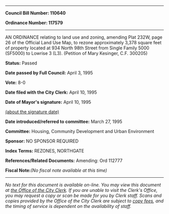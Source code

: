 

********

**Council Bill Number: 110640**
   
**Ordinance Number: 117579**
********

 AN ORDINANCE relating to land use and zoning, amending Plat 232W, page 26 of the Official Land Use Map, to rezone approximately 3,378 square feet of property located at 934 North 98th Street from Single Family 5000 (SF5000) to Lowrise 3 (L3). (Petition of Mary Kesinger, C.F. 300205)

**Status:** Passed
   
**Date passed by Full Council:** April 3, 1995
   
**Vote:** 8-0
   
**Date filed with the City Clerk:** April 10, 1995
   
**Date of Mayor's signature:** April 10, 1995
   
[(about the signature date)](/~public/approvaldate.htm)
   
   
   
**Date introduced/referred to committee:** March 27, 1995
   
**Committee:** Housing, Community Development and Urban Environment
   
**Sponsor:** NO SPONSOR REQUIRED
   
   
**Index Terms:** REZONES, NORTHGATE

**References/Related Documents:** Amending: Ord 112777

**Fiscal Note:**_(No fiscal note available at this time)_
********

_No text for this document is available on-line. You may view this document at [the Office of the City Clerk](http://www.seattle.gov/leg/clerk/contactUs.htm). If you are unable to visit the Clerk's Office, you may request a copy or scan be made for you by Clerk staff. Scans and copies provided by the Office of the City Clerk are subject to [copy fees](http://clerk.seattle.gov/~public/clerkfees.htm), and the timing of service is dependent on the availability of staff._

